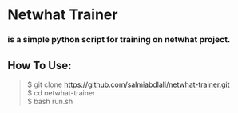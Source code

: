 # Netwhat Trainer
### is a simple python script for training on netwhat project.

## How To Use:
>$ git clone https://github.com/salmiabdlali/netwhat-trainer.git<br>
>$ cd netwhat-trainer<br>
>$ bash run.sh
